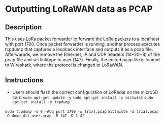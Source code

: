 # Outputting LoRaWAN data as PCAP
## Description
This uses LoRa packet forwarder to forward the LoRa packets to a localhost with port 1700. Once packet forwarder is running, another process executes tcpdump that captures a loopback interface and outputs it as a pcap file. Afterwarads, we remove the Ethernet, IP and UDP headers (14+20+8) of the pcap file and set linktype to user (147). Finally, the edited pcap file is loaded to Wireshark, where the protocol is changed to LoRaWAN.

## Instructions
* Users should flash the correct configuration of LoRadar on the microSD card
`sudo apt-get update -y`
`sudo apt-get install -y bittwist`
`sudo apt-get install -y tcpdump`

`sudo tcpdump -s 0 -AUq port 1700 -w trial.pcap`
`bittwiste -I trial.pcap -O dump_dlt_user.pcap -M 147 -D 1-42`
